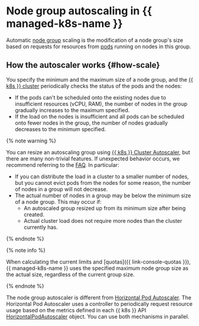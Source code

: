 # Node group autoscaling in {{ managed-k8s-name }}

Automatic [node group](../index.md#node-group) scaling is the modification of a node group's size based on requests for resources from [pods](../index.md#pod) running on nodes in this group.

## How the autoscaler works {#how-scale}

You specify the minimum and the maximum size of a node group, and the [{{ k8s }} cluster](../index.md#kubernetes-cluster) periodically checks the status of the pods and the nodes:
* If the pods can't be scheduled onto the existing nodes due to insufficient resources (vCPU, RAM), the number of nodes in the group gradually increases to the maximum specified.
* If the load on the nodes is insufficient and all pods can be scheduled onto fewer nodes in the group, the number of nodes gradually decreases to the minimum specified.

{% note warning %}

You can resize an autoscaling group using [{{ k8s }} Cluster Autoscaler](https://github.com/kubernetes/autoscaler/tree/master/cluster-autoscaler), but there are many non-trivial features. If unexpected behavior occurs, we recommend referring to the [FAQ](https://github.com/kubernetes/autoscaler/blob/master/cluster-autoscaler/FAQ.md). In particular:
* If you can distribute the load in a cluster to a smaller number of nodes, but you cannot evict pods from the nodes for some reason, the number of nodes in a group will not decrease.
* The actual number of nodes in a group may be below the minimum size of a node group. This may occur if:
  * An autoscaled group resized up from its minimum size after being created.
  * Actual cluster load does not require more nodes than the cluster currently has.

{% endnote %}

{% note info %}

When calculating the current limits and [quotas]({{ link-console-quotas }}), {{ managed-k8s-name }} uses the specified maximum node group size as the actual size, regardless of the current group size.

{% endnote %}

The node group autoscaler is different from [Horizontal Pod Autoscaler](https://kubernetes.io/docs/tasks/run-application/horizontal-pod-autoscale/). The Horizontal Pod Autoscaler uses a controller to periodically request resource usage based on the metrics defined in each {{ k8s }} API [HorizontalPodAutoscaler](https://kubernetes.io/docs/reference/generated/kubernetes-api/v1.23/#horizontalpodautoscaler-v2-autoscaling) object. You can use both mechanisms in parallel.